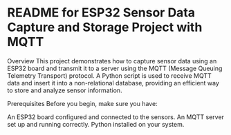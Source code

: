 # README for ESP32 Sensor Data Capture and Storage Project with MQTT
Overview
This project demonstrates how to capture sensor data using an ESP32 board and transmit it to a server using the MQTT (Message Queuing Telemetry Transport) protocol. A Python script is used to receive MQTT data and insert it into a non-relational database, providing an efficient way to store and analyze sensor information.

Prerequisites
Before you begin, make sure you have:

An ESP32 board configured and connected to the sensors.
An MQTT server set up and running correctly.
Python installed on your system.
